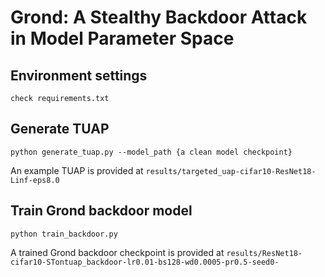 # Grond: A Stealthy Backdoor Attack in Model Parameter Space

## Environment settings
```
check requirements.txt
```

## Generate TUAP
```
python generate_tuap.py --model_path {a clean model checkpoint}
```
An example TUAP is provided at ``` results/targeted_uap-cifar10-ResNet18-Linf-eps8.0 ```

## Train Grond backdoor model
```
python train_backdoor.py
```
A trained Grond backdoor checkpoint is provided at ```results/ResNet18-cifar10-STontuap_backdoor-lr0.01-bs128-wd0.0005-pr0.5-seed0-```
